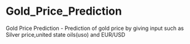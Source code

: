 # Gold_Price_Prediction
Gold Price Prediction -   Prediction of gold price by giving input such as Silver price,united state oils(uso) and EUR/USD

